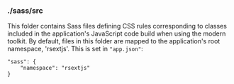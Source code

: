 ### ./sass/src

This folder contains Sass files defining CSS rules corresponding to classes
included in the application's JavaScript code build when using the modern toolkit.
By default, files in this folder are mapped to the application's root namespace, 'rsextjs'.
This is set in `"app.json"`:

    "sass": {
        "namespace": "rsextjs"
    }